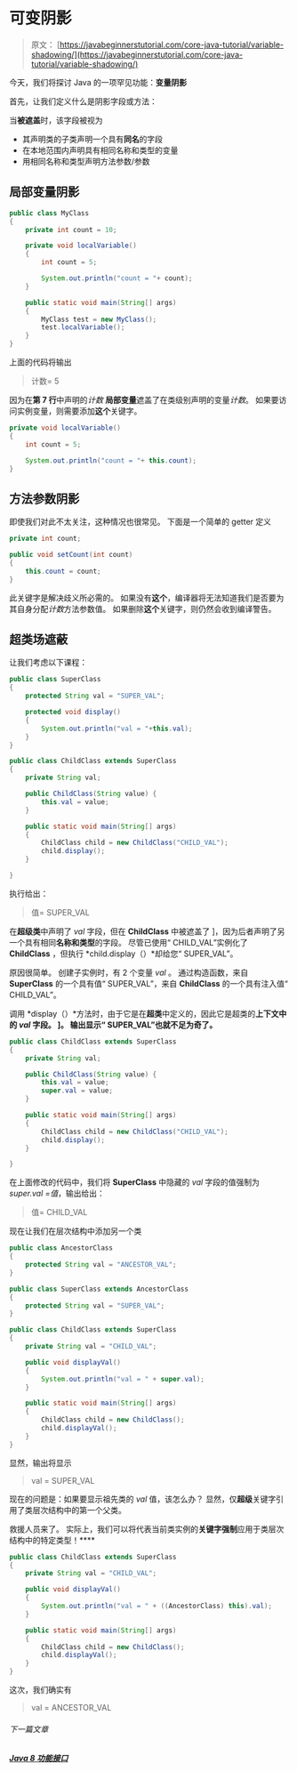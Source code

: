 # 可变阴影

> 原文： [https://javabeginnerstutorial.com/core-java-tutorial/variable-shadowing/](https://javabeginnerstutorial.com/core-java-tutorial/variable-shadowing/)

今天，我们将探讨 Java 的一项罕见功能：**变量阴影**

首先，让我们定义什么是阴影字段或方法：

当**被遮盖**时，该字段被视为

*   其声明类的子类声明一个具有**同名**的字段
*   在本地范围内声明具有相同名称和类型的变量
*   用相同名称和类型声明方法参数/参数

## 局部变量阴影

```java
public class MyClass
{
	private int count = 10;

	private void localVariable()
	{
		int count = 5;

		System.out.println("count = "+ count);
	}

	public static void main(String[] args)
	{
		MyClass test = new MyClass();
		test.localVariable();
	}
}
```

上面的代码将输出

> 计数= 5

因为在**第 7 行**中声明的*计数* **局部变量**遮盖了在类级别声明的变量*计数*。 如果要访问实例变量，则需要添加**这个**关键字。

```java
private void localVariable()
{
	int count = 5;

	System.out.println("count = "+ this.count);
}
```

## 方法参数阴影

即使我们对此不太关注，这种情况也很常见。 下面是一个简单的 getter 定义

```java
private int count;

public void setCount(int count)
{
	this.count = count;
}
```

此关键字是解决歧义所必需的。 如果没有**这个**，编译器将无法知道我们是否要为其自身分配*计数*方法参数值。 如果删除**这个**关键字，则仍然会收到编译警告。

## 超类场遮蔽

让我们考虑以下课程：

```java
public class SuperClass
{
	protected String val = "SUPER_VAL";

	protected void display()
	{
		System.out.println("val = "+this.val);
	}
}

public class ChildClass extends SuperClass
{
	private String val;

	public ChildClass(String value) {
		this.val = value;
	}

	public static void main(String[] args)
	{
		ChildClass child = new ChildClass("CHILD_VAL");
		child.display();
	}

}
```

执行给出：

> 值= SUPER_VAL

在**超级类**中声明了 *val* 字段，但在 **ChildClass** 中被遮盖了 ]，因为后者声明了另一个具有相同**名称和类型**的字段。 尽管已使用“ CHILD_VAL”实例化了 **ChildClass** ，但执行 *child.display（）*却给您“ SUPER_VAL”。

原因很简单。 创建子实例时，有 2 个变量 *val* 。 通过构造函数，来自 **SuperClass** 的一个具有值“ SUPER_VAL”，来自 **ChildClass** 的一个具有注入值“ CHILD_VAL”。

调用 *display（）*方法时，由于它是在**超类**中定义的，因此它是超类的**上下文中的 *val* 字段。 ]。 输出显示“ SUPER_VAL”也就不足为奇了。**

```java
public class ChildClass extends SuperClass
{
	private String val;

	public ChildClass(String value) {
		this.val = value;
		super.val = value;
	}

	public static void main(String[] args)
	{
		ChildClass child = new ChildClass("CHILD_VAL");
		child.display();
	}

}
```

在上面修改的代码中，我们将 **SuperClass** 中隐藏的 *val* 字段的值强制为 *super.val =值*，输出给出：

> 值= CHILD_VAL

现在让我们在层次结构中添加另一个类

```java
public class AncestorClass
{
	protected String val = "ANCESTOR_VAL";
}

public class SuperClass extends AncestorClass
{
	protected String val = "SUPER_VAL";
}

public class ChildClass extends SuperClass
{
	private String val = "CHILD_VAL";

	public void displayVal()
	{
		System.out.println("val = " + super.val);
	}

	public static void main(String[] args)
	{
		ChildClass child = new ChildClass();
		child.displayVal();
	}
}
```

显然，输出将显示

> val = SUPER_VAL

现在的问题是：如果要显示祖先类的 *val* 值，该怎么办？ 显然，仅**超级**关键字引用了类层次结构中的第一个父类。

救援人员来了。 实际上，我们可以将代表当前类实例的**关键字强制**应用于类层次结构中的特定类型！****

```java
public class ChildClass extends SuperClass
{
	private String val = "CHILD_VAL";

	public void displayVal()
	{
		System.out.println("val = " + ((AncestorClass) this).val);
	}

	public static void main(String[] args)
	{
		ChildClass child = new ChildClass();
		child.displayVal();
	}
}
```

这次，我们确实有

> val = ANCESTOR_VAL

###### 下一篇文章

##### [Java 8 功能接口](https://javabeginnerstutorial.com/core-java-tutorial/java-8-functional-interfaces/ "Java 8 Functional Interfaces")